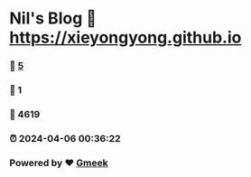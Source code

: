 # Nil's  Blog :link: https://xieyongyong.github.io 
### :page_facing_up: [5](https://xieyongyong.github.io/tag.html) 
### :speech_balloon: 1 
### :hibiscus: 4619 
### :alarm_clock: 2024-04-06 00:36:22 
### Powered by :heart: [Gmeek](https://github.com/Meekdai/Gmeek)
